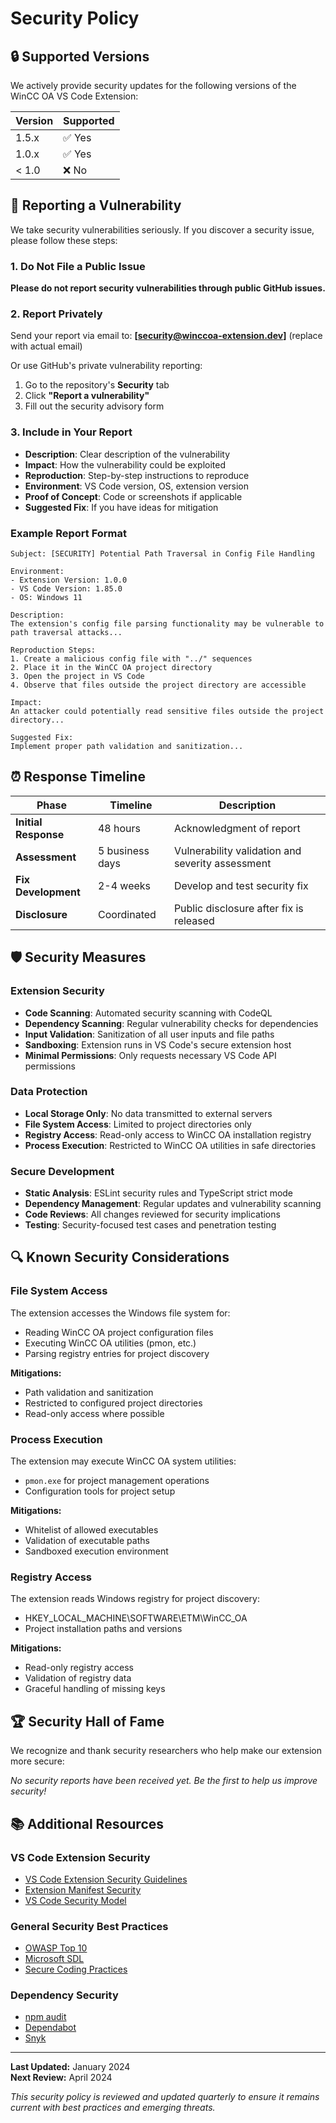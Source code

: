 # Security Policy

## 🔒 **Supported Versions**

We actively provide security updates for the following versions of the WinCC OA VS Code Extension:

| Version | Supported          |
| ------- | ------------------ |
| 1.5.x   | ✅ Yes             |
| 1.0.x   | ✅ Yes             |
| < 1.0   | ❌ No              |

## 🚨 **Reporting a Vulnerability**

We take security vulnerabilities seriously. If you discover a security issue, please follow these steps:

### **1. Do Not File a Public Issue**

**Please do not report security vulnerabilities through public GitHub issues.**

### **2. Report Privately**

Send your report via email to: **[security@winccoa-extension.dev]** (replace with actual email)

Or use GitHub's private vulnerability reporting:

1. Go to the repository's **Security** tab
2. Click **"Report a vulnerability"**
3. Fill out the security advisory form

### **3. Include in Your Report**

- **Description**: Clear description of the vulnerability
- **Impact**: How the vulnerability could be exploited
- **Reproduction**: Step-by-step instructions to reproduce
- **Environment**: VS Code version, OS, extension version
- **Proof of Concept**: Code or screenshots if applicable
- **Suggested Fix**: If you have ideas for mitigation

### **Example Report Format**

```text
Subject: [SECURITY] Potential Path Traversal in Config File Handling

Environment:
- Extension Version: 1.0.0
- VS Code Version: 1.85.0
- OS: Windows 11

Description:
The extension's config file parsing functionality may be vulnerable to path traversal attacks...

Reproduction Steps:
1. Create a malicious config file with "../" sequences
2. Place it in the WinCC OA project directory
3. Open the project in VS Code
4. Observe that files outside the project directory are accessible

Impact:
An attacker could potentially read sensitive files outside the project directory...

Suggested Fix:
Implement proper path validation and sanitization...
```

## ⏰ **Response Timeline**

| Phase | Timeline | Description |
|-------|----------|-------------|
| **Initial Response** | 48 hours | Acknowledgment of report |
| **Assessment** | 5 business days | Vulnerability validation and severity assessment |
| **Fix Development** | 2-4 weeks | Develop and test security fix |
| **Disclosure** | Coordinated | Public disclosure after fix is released |

## 🛡️ **Security Measures**

### **Extension Security**

- **Code Scanning**: Automated security scanning with CodeQL
- **Dependency Scanning**: Regular vulnerability checks for dependencies
- **Input Validation**: Sanitization of all user inputs and file paths
- **Sandboxing**: Extension runs in VS Code's secure extension host
- **Minimal Permissions**: Only requests necessary VS Code API permissions

### **Data Protection**

- **Local Storage Only**: No data transmitted to external servers
- **File System Access**: Limited to project directories only
- **Registry Access**: Read-only access to WinCC OA installation registry
- **Process Execution**: Restricted to WinCC OA utilities in safe directories

### **Secure Development**

- **Static Analysis**: ESLint security rules and TypeScript strict mode
- **Dependency Management**: Regular updates and vulnerability scanning
- **Code Reviews**: All changes reviewed for security implications
- **Testing**: Security-focused test cases and penetration testing

## 🔍 **Known Security Considerations**

### **File System Access**

The extension accesses the Windows file system for:

- Reading WinCC OA project configuration files
- Executing WinCC OA utilities (pmon, etc.)
- Parsing registry entries for project discovery

**Mitigations:**

- Path validation and sanitization
- Restricted to configured project directories
- Read-only access where possible

### **Process Execution**

The extension may execute WinCC OA system utilities:

- `pmon.exe` for project management operations
- Configuration tools for project setup

**Mitigations:**

- Whitelist of allowed executables
- Validation of executable paths
- Sandboxed execution environment

### **Registry Access**

The extension reads Windows registry for project discovery:

- HKEY_LOCAL_MACHINE\SOFTWARE\ETM\WinCC_OA
- Project installation paths and versions

**Mitigations:**

- Read-only registry access
- Validation of registry data
- Graceful handling of missing keys

## 🏆 **Security Hall of Fame**

We recognize and thank security researchers who help make our extension more secure:

<!-- 
Add contributors here as they report vulnerabilities:

- **[Researcher Name]** - Discovered and reported [vulnerability description] (Date)
-->

*No security reports have been received yet. Be the first to help us improve security!*

## 📚 **Additional Resources**

### **VS Code Extension Security**

- [VS Code Extension Security Guidelines](https://code.visualstudio.com/api/references/extension-guidelines#security)
- [Extension Manifest Security](https://code.visualstudio.com/api/references/extension-manifest)
- [VS Code Security Model](https://code.visualstudio.com/docs/editor/workspace-trust)

### **General Security Best Practices**

- [OWASP Top 10](https://owasp.org/www-project-top-ten/)
- [Microsoft SDL](https://www.microsoft.com/en-us/securityengineering/sdl/)
- [Secure Coding Practices](https://owasp.org/www-project-secure-coding-practices-quick-reference-guide/)

### **Dependency Security**

- [npm audit](https://docs.npmjs.com/cli/v8/commands/npm-audit)
- [Dependabot](https://github.com/dependabot)
- [Snyk](https://snyk.io/)

---

**Last Updated:** January 2024  
**Next Review:** April 2024

*This security policy is reviewed and updated quarterly to ensure it remains current with best practices and emerging threats.*
